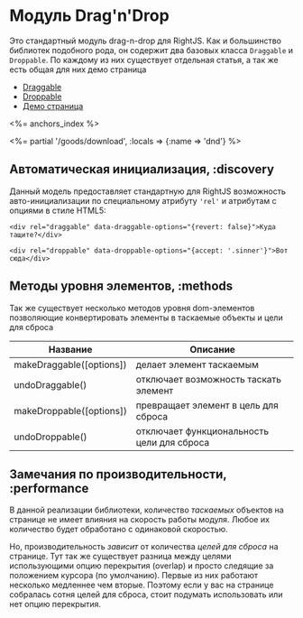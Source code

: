 # Модуль Drag'n'Drop

Это стандартный модуль drag-n-drop для RightJS. Как и большинство библиотек подобного рода,
он содержит два базовых класса `Draggable` и `Droppable`. По каждому из них существует
отдельная статья, а так же есть общая для них демо страница

* [Draggable](/goods/drag-n-drop/draggable)
* [Droppable](/goods/drag-n-drop/droppable)
* [Демо страница](/goods/drag-n-drop/demo)

<%= anchors_index %>

<%= partial '/goods/download', :locals => {:name => 'dnd'} %>

## Автоматическая инициализация, :discovery

Данный модель предоставляет стандартную для RightJS возможность авто-инициализации
по специальному атрибуту `'rel'` и атрибутам с опциями в стиле HTML5:

    <div rel="draggable" data-draggable-options="{revert: false}">Куда тащите?</div>

    <div rel="droppable" data-droppable-options="{accept: '.sinner'}">Вот сюда</div>

## Методы уровня элементов, :methods

Так же существует несколько методов уровня dom-элементов позволяющие конвертировать
элементы в таскаемые объекты и цели для сброса

Название                   | Описание
---------------------------|--------------------------------------
makeDraggable(\[options\]) | делает элемент таскаемым
undoDraggable()            | отключает возможность таскать элемент
makeDroppable(\[options\]) | превращает элемент в цель для сброса
undoDroppable()            | отключает функциональность цели для сброса


## Замечания по производительности, :performance

В данной реализации библиотеки, количество _таскаемых_ объектов на странице не имеет
влияния на скорость работы модуля. Любое их количество будет обработано с одинаковой скоростью.

Но, производительность _зависит_ от количества _целей для сброса_ на странице. Тут так же существует
разница между целями использующими опцию перекрытия (overlap) и просто следящие за положением курсора
(по умолчанию). Первые из них работают несколько медленнее чем вторые. Поэтому если у вас на странице
собралась сотня целей для сброса, стоит подумать использовать или нет опцию перекрытия.
